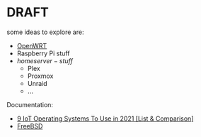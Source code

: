 # DRAFT

some ideas to explore are:
- [OpenWRT](https://github.com/openwrt/openwrt)
- Raspberry Pi stuff
- $homeserver-stuff$
    - Plex
    - Proxmox
    - Unraid
    - ...

Documentation:
- [9 IoT Operating Systems To Use in 2021 [List & Comparison]](https://ubidots.com/blog/iot-operating-systems/)
- [FreeBSD](https://en.wikipedia.org/wiki/FreeBSD) <!-- + https://en.wikipedia.org/wiki/Shell_script -->